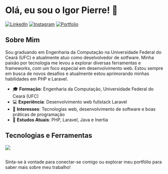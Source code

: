 # Olá, eu sou o Igor Pierre! 👋

[![LinkedIn](https://img.shields.io/badge/LinkedIn-0077B5?style=for-the-badge&logo=linkedin&logoColor=white)](https://www.linkedin.com/in/igor-pierre-28b237202/)
[![Instagram](https://img.shields.io/badge/Instagram-E4405F?style=for-the-badge&logo=instagram&logoColor=white)](https://www.instagram.com/igor.pierre7/)
[![Portfolio](https://img.shields.io/badge/Portfolio-000000?style=for-the-badge&logo=portfolio&logoColor=white)](https://igorpierre.github.io/portfolio/)

## Sobre Mim

Sou graduando em Engenharia da Computação na Universidade Federal do Ceará (UFC) e atualmente atuo como deselvolvedor de sotfware. Minha paixão por tecnologia me levou a explorar diversas ferramentas e frameworks, com um foco especial em desenvolvimento web. Estou sempre em busca de novos desafios e atualmente estou aprimorando minhas habilidades em PHP e Laravel.

- 🎓 **Formação**: Engenharia da Computação, Universidade Federal do Ceará (UFC)
- 💻 **Experiência**: Desenvolvimento web fullstack Laravel
- 🎯 **Interesses**: Tecnologias web, desenvolvimento de software e boas práticas de programação
- 🌱 **Estudos Atuais**: PHP, Laravel, Java e Inertia

## Tecnologias e Ferramentas

<div>
    <img src="https://skillicons.dev/icons?i=react,css,html,javascript,mysql,php,laravel,sass,tailwind,bootstrap,docker,wordpress" /><br>
</div>

##

Sinta-se à vontade para conectar-se comigo ou explorar meu portfólio para saber mais sobre meu trabalho!
